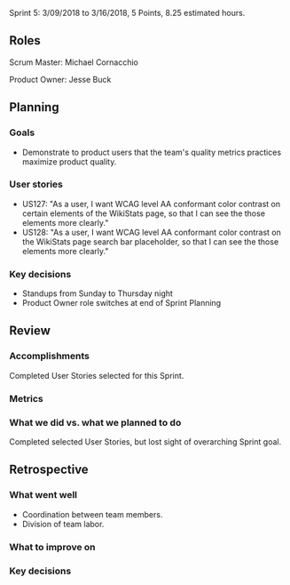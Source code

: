 Sprint 5: 3/09/2018 to 3/16/2018, 5 Points, 8.25 estimated hours.

## Roles

Scrum Master: Michael Cornacchio

Product Owner: Jesse Buck

## Planning

### Goals
- Demonstrate to product users that the team's quality metrics practices maximize product quality.
### User stories
  - US127: "As a user, I want WCAG level AA conformant color contrast on certain elements of the WikiStats page, so that I can see the those elements more clearly."
  - US128: "As a user, I want WCAG level AA conformant color contrast on the WikiStats page search bar placeholder, so that I can see the those elements more clearly." 

### Key decisions
  - Standups from Sunday to Thursday night
  - Product Owner role switches at end of Sprint Planning 
## Review

### Accomplishments
  Completed User Stories selected for this Sprint.

### Metrics

### What we did vs. what we planned to do
   Completed selected User Stories, but lost sight of overarching Sprint goal. 

## Retrospective

### What went well
  - Coordination between team members.
  - Division of team labor. 

### What to improve on

### Key decisions
